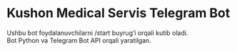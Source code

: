 # Kushon Medical Servis Telegram Bot

Ushbu bot foydalanuvchilarni /start buyrug‘i orqali kutib oladi.  
Bot Python va Telegram Bot API orqali yaratilgan.
